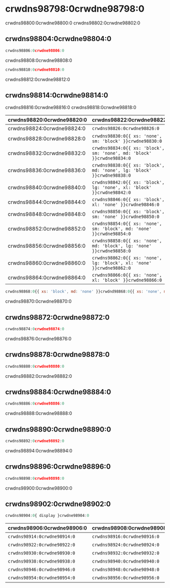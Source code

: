 # crwdns98798:0crwdne98798:0

<p class="description">crwdns98800:0crwdne98800:0 crwdns98802:0crwdne98802:0</p>

## crwdns98804:0crwdne98804:0

```jsx
crwdns98806:0crwdne98806:0
```

crwdns98808:0crwdne98808:0

```jsx
crwdns98810:0crwdne98810:0
```

crwdns98812:0crwdne98812:0

## crwdns98814:0crwdne98814:0

crwdns98816:0crwdne98816:0 crwdns98818:0crwdne98818:0

| crwdns98820:0crwdne98820:0 | crwdns98822:0crwdne98822:0                                             |
|:-------------------------- |:---------------------------------------------------------------------- |
| crwdns98824:0crwdne98824:0 | `crwdns98826:0crwdne98826:0`                                           |
| crwdns98828:0crwdne98828:0 | `crwdns98830:0{{ xs: 'none', sm: 'block' }}crwdne98830:0`              |
| crwdns98832:0crwdne98832:0 | `crwdns98834:0{{ xs: 'block', sm: 'none', md: 'block' }}crwdne98834:0` |
| crwdns98836:0crwdne98836:0 | `crwdns98838:0{{ xs: 'block', md: 'none', lg: 'block' }}crwdne98838:0` |
| crwdns98840:0crwdne98840:0 | `crwdns98842:0{{ xs: 'block', lg: 'none', xl: 'block' }}crwdne98842:0` |
| crwdns98844:0crwdne98844:0 | `crwdns98846:0{{ xs: 'block', xl: 'none' }}crwdne98846:0`              |
| crwdns98848:0crwdne98848:0 | `crwdns98850:0{{ xs: 'block', sm: 'none' }}crwdne98850:0`              |
| crwdns98852:0crwdne98852:0 | `crwdns98854:0{{ xs: 'none', sm: 'block', md: 'none' }}crwdne98854:0`  |
| crwdns98856:0crwdne98856:0 | `crwdns98858:0{{ xs: 'none', md: 'block', lg: 'none' }}crwdne98858:0`  |
| crwdns98860:0crwdne98860:0 | `crwdns98862:0{{ xs: 'none', lg: 'block', xl: 'none' }}crwdne98862:0`  |
| crwdns98864:0crwdne98864:0 | `crwdns98866:0{{ xs: 'none', xl: 'block' }}crwdne98866:0`              |


```jsx
crwdns98868:0{{ xs: 'block', md: 'none' }}crwdnd98868:0{{ xs: 'none', md: 'block' }}crwdne98868:0
```

crwdns98870:0crwdne98870:0

## crwdns98872:0crwdne98872:0

```jsx
crwdns98874:0crwdne98874:0
```

crwdns98876:0crwdne98876:0

## crwdns98878:0crwdne98878:0

```jsx
crwdns98880:0crwdne98880:0
```

crwdns98882:0crwdne98882:0

## crwdns98884:0crwdne98884:0

```jsx
crwdns98886:0crwdne98886:0
```

crwdns98888:0crwdne98888:0

## crwdns98890:0crwdne98890:0

```jsx
crwdns98892:0crwdne98892:0
```

crwdns98894:0crwdne98894:0

## crwdns98896:0crwdne98896:0

```jsx
crwdns98898:0crwdne98898:0
```

crwdns98900:0crwdne98900:0

## crwdns98902:0crwdne98902:0

```js
crwdns98904:0{ display }crwdne98904:0
```

| crwdns98906:0crwdne98906:0   | crwdns98908:0crwdne98908:0   | crwdns98910:0crwdne98910:0   | crwdns98912:0crwdne98912:0 |
|:---------------------------- |:---------------------------- |:---------------------------- |:-------------------------- |
| `crwdns98914:0crwdne98914:0` | `crwdns98916:0crwdne98916:0` | `crwdns98918:0crwdne98918:0` | crwdns98920:0crwdne98920:0 |
| `crwdns98922:0crwdne98922:0` | `crwdns98924:0crwdne98924:0` | `crwdns98926:0crwdne98926:0` | crwdns98928:0crwdne98928:0 |
| `crwdns98930:0crwdne98930:0` | `crwdns98932:0crwdne98932:0` | `crwdns98934:0crwdne98934:0` | crwdns98936:0crwdne98936:0 |
| `crwdns98938:0crwdne98938:0` | `crwdns98940:0crwdne98940:0` | `crwdns98942:0crwdne98942:0` | crwdns98944:0crwdne98944:0 |
| `crwdns98946:0crwdne98946:0` | `crwdns98948:0crwdne98948:0` | `crwdns98950:0crwdne98950:0` | crwdns98952:0crwdne98952:0 |
| `crwdns98954:0crwdne98954:0` | `crwdns98956:0crwdne98956:0` | `crwdns98958:0crwdne98958:0` | crwdns98960:0crwdne98960:0 |